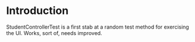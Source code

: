 # Introduction #

StudentControllerTest is a first stab at a random test method for exercising the UI. Works, sort of, needs improved.